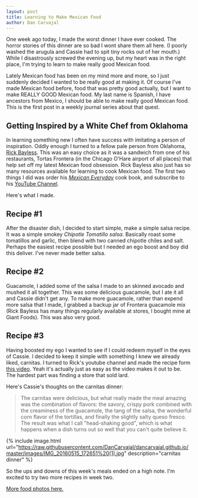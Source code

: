 ```yaml
---
layout: post
title: Learning to Make Mexican Food
author: Dan Carvajal
---
```

One week ago today, I made the worst dinner I have ever cooked. The horror stories of this dinner are so bad I wont share them all here. (I poorly washed the arugula and Cassie had to spit tiny rocks out of her mouth.) While I disastrously screwed the evening up, but my heart was in the right place, I'm trying to learn to make really good Mexican food.

Lately Mexican food has been on my mind more and more, so I just suddenly decided I wanted to be really good at making it. Of course I've made Mexican food before, food that was pretty good actually, but I want to make REALLY GOOD Mexican food. My last name is Spanish, I have ancestors from Mexico, I should be able to make really good Mexican food. This is the first post in a weekly journal series about that quest.

## Getting Inspired by a White Chef from Oklahoma
In learning something new I often have success with imitating a person of inspiration. Oddly enough I turned to a fellow pale person from Oklahoma, [Rick Bayless](https://en.wikipedia.org/wiki/Rick_Bayless). This was an easy choice as it was a sandwich from one of his restaurants, Tortas Frontera (in the Chicago O'Hare airport of all places) that help set off my latest Mexican food obsession. Rick Bayless also just has so many resources available for learning to cook Mexican food. The first two things I did was order his [*Mexican Everyday*](https://www.amazon.com/Mexican-Everyday-Rick-Bayless-ebook/dp/B00DM00URS?ie=UTF8&btkr=1&ref_=dp-kindle-redirect) cook book, and subscribe to his [YouTube Channel](https://www.youtube.com/channel/UC7GcvD-x1gnb8zfsXR5Chxg).

Here's what I made.

## Recipe #1
After the disaster dish, I decided to start simple, make a simple salsa recipe. It was a simple smokey *Chipotle Tomatillo salsa*. Basically roast some tomatillos and garlic, then blend with two canned chipotle chiles and salt. Perhaps the easiest recipe possible but I needed an ego boost and boy did this deliver. I've never made better salsa.

## Recipe #2

Guacamole, I added some of the salsa I made to an skinned avocado and mushed it all together. This was some delicious guacamole, but I ate it all and Cassie didn't get any. To make more guacamole, rather than expend more salsa that I made, I grabbed a backup jar of Frontera guacamole mix (Rick Bayless has many things regularly available at stores, I bought mine at Giant Foods). This was also very good.


## Recipe #3

Having boosted my ego I wanted to see if I could redeem myself in the eyes of Cassie. I decided to keep it simple with something I knew we already liked, carnitas. I turned to Rick's youtube channel and made the recipe form [this video](https://youtu.be/gBWyvB_raSE). Yeah it's actually just as easy as the video makes it out to be. The hardest part was finding a store that sold lard.

Here's Cassie's thoughts on the carnitas dinner:

> The carnitas were delicious, but what really made the meal amazing was the combination of flavors: the savory, crispy pork combined with the creaminess of the guacamole, the tang of the salsa, the wonderful corn flavor of the tortillas, and finally the slightly salty queso fresco. The result was what I call "head-shaking good", which is what happens when a dish turns out so well that you can't quite believe it.

{% include image.html url="https://raw.githubusercontent.com/DanCarvajal/dancarvajal.github.io/master/images/IMG_20160515_172651%20(1).jpg" description="carnitas dinner" %}

So the ups and downs of this week's meals ended on a high note. I'm excited to try two more recipes in week two.

[More food photos here.](https://photos.google.com/album/AF1QipPH6D5_eP8mRLwvnIxQeD1ZdECocGLN8KaFLFOh)
